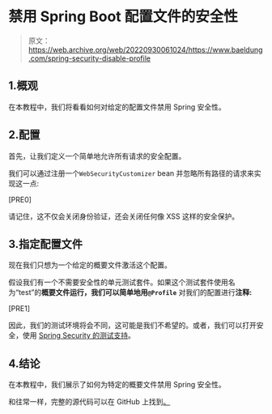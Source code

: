 # 禁用 Spring Boot 配置文件的安全性

> 原文：<https://web.archive.org/web/20220930061024/https://www.baeldung.com/spring-security-disable-profile>

## 1.概观

在本教程中，我们将看看如何对给定的配置文件禁用 Spring 安全性。

## 2.配置

首先，让我们定义一个简单地允许所有请求的安全配置。

我们可以通过注册一个`WebSecurityCustomizer` bean 并忽略所有路径的请求来实现这一点:

[PRE0]

请记住，这不仅会关闭身份验证，还会关闭任何像 XSS 这样的安全保护。

## 3.指定配置文件

现在我们只想为一个给定的概要文件激活这个配置。

假设我们有一个不需要安全性的单元测试套件。如果这个测试套件使用名为“test”的**概要文件运行，我们可以简单地用`@Profile`** 对我们的配置进行**注释:**

[PRE1]

因此，我们的测试环境将会不同，这可能是我们不希望的。或者，我们可以打开安全，使用 [Spring Security 的测试支持](/web/20221128041950/https://www.baeldung.com/spring-security-method-security#testing-method-security)。

## 4.结论

在本教程中，我们展示了如何为特定的概要文件禁用 Spring 安全性。

和往常一样，完整的源代码可以在 GitHub 上找到[。](https://web.archive.org/web/20221128041950/https://github.com/eugenp/tutorials/tree/master/spring-boot-modules/spring-boot-security)